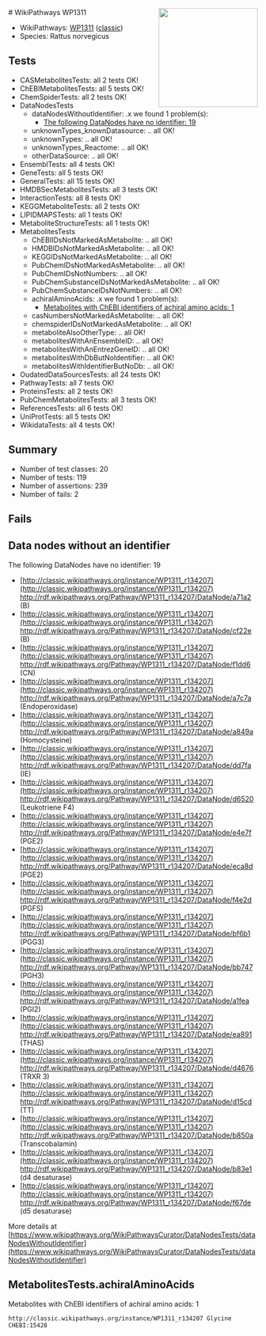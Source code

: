 <img style="float: right; width: 200px" src="https://upload.wikimedia.org/wikipedia/commons/thumb/8/83/Wplogo_with_text_500.png/640px-Wplogo_with_text_500.png" />
# WikiPathways WP1311

* WikiPathways: [WP1311](https://wikipathways.org/pathways/WP1311) ([classic](https://classic.wikipathways.org/instance/WP1311))
* Species: Rattus norvegicus
## Tests
* CASMetabolitesTests: all 2 tests OK!
* ChEBIMetabolitesTests: all 5 tests OK!
* ChemSpiderTests: all 2 tests OK!
* DataNodesTests
    * dataNodesWithoutIdentifier: .x we found 1 problem(s):
        * [The following DataNodes have no identifier: 19](#8792c499)
    * unknownTypes_knownDatasource: .. all OK!
    * unknownTypes: .. all OK!
    * unknownTypes_Reactome: .. all OK!
    * otherDataSource: .. all OK!
* EnsemblTests: all 4 tests OK!
* GeneTests: all 5 tests OK!
* GeneralTests: all 15 tests OK!
* HMDBSecMetabolitesTests: all 3 tests OK!
* InteractionTests: all 8 tests OK!
* KEGGMetaboliteTests: all 2 tests OK!
* LIPIDMAPSTests: all 1 tests OK!
* MetaboliteStructureTests: all 1 tests OK!
* MetabolitesTests
    * ChEBIIDsNotMarkedAsMetabolite: .. all OK!
    * HMDBIDsNotMarkedAsMetabolite: .. all OK!
    * KEGGIDsNotMarkedAsMetabolite: .. all OK!
    * PubChemIDsNotMarkedAsMetabolite: .. all OK!
    * PubChemIDsNotNumbers: .. all OK!
    * PubChemSubstanceIDsNotMarkedAsMetabolite: .. all OK!
    * PubChemSubstanceIDsNotNumbers: .. all OK!
    * achiralAminoAcids: .x we found 1 problem(s):
        * [Metabolites with ChEBI identifiers of achiral amino acids: 1](#9c17608e)
    * casNumbersNotMarkedAsMetabolite: .. all OK!
    * chemspiderIDsNotMarkedAsMetabolite: .. all OK!
    * metaboliteAlsoOtherType: .. all OK!
    * metabolitesWithAnEnsembleID: .. all OK!
    * metabolitesWithAnEntrezGeneID: .. all OK!
    * metabolitesWithDbButNoIdentifier: .. all OK!
    * metabolitesWithIdentifierButNoDb: .. all OK!
* OudatedDataSourcesTests: all 24 tests OK!
* PathwayTests: all 7 tests OK!
* ProteinsTests: all 2 tests OK!
* PubChemMetabolitesTests: all 3 tests OK!
* ReferencesTests: all 6 tests OK!
* UniProtTests: all 5 tests OK!
* WikidataTests: all 4 tests OK!


## Summary

* Number of test classes: 20
* Number of tests: 119
* Number of assertions: 239
* Number of fails: 2

## Fails

<a name="8792c499" />

## Data nodes without an identifier

The following DataNodes have no identifier: 19

* [http://classic.wikipathways.org/instance/WP1311_r134207](http://classic.wikipathways.org/instance/WP1311_r134207) http://rdf.wikipathways.org/Pathway/WP1311_r134207/DataNode/a71a2 (B)
* [http://classic.wikipathways.org/instance/WP1311_r134207](http://classic.wikipathways.org/instance/WP1311_r134207) http://rdf.wikipathways.org/Pathway/WP1311_r134207/DataNode/cf22e (B)
* [http://classic.wikipathways.org/instance/WP1311_r134207](http://classic.wikipathways.org/instance/WP1311_r134207) http://rdf.wikipathways.org/Pathway/WP1311_r134207/DataNode/f1dd6 (CN)
* [http://classic.wikipathways.org/instance/WP1311_r134207](http://classic.wikipathways.org/instance/WP1311_r134207) http://rdf.wikipathways.org/Pathway/WP1311_r134207/DataNode/a7c7a (Endoperoxidase)
* [http://classic.wikipathways.org/instance/WP1311_r134207](http://classic.wikipathways.org/instance/WP1311_r134207) http://rdf.wikipathways.org/Pathway/WP1311_r134207/DataNode/a849a (Homocysteine)
* [http://classic.wikipathways.org/instance/WP1311_r134207](http://classic.wikipathways.org/instance/WP1311_r134207) http://rdf.wikipathways.org/Pathway/WP1311_r134207/DataNode/dd7fa (IE)
* [http://classic.wikipathways.org/instance/WP1311_r134207](http://classic.wikipathways.org/instance/WP1311_r134207) http://rdf.wikipathways.org/Pathway/WP1311_r134207/DataNode/d6520 (Leukotriene F4)
* [http://classic.wikipathways.org/instance/WP1311_r134207](http://classic.wikipathways.org/instance/WP1311_r134207) http://rdf.wikipathways.org/Pathway/WP1311_r134207/DataNode/e4e7f (PGE2)
* [http://classic.wikipathways.org/instance/WP1311_r134207](http://classic.wikipathways.org/instance/WP1311_r134207) http://rdf.wikipathways.org/Pathway/WP1311_r134207/DataNode/eca8d (PGE2)
* [http://classic.wikipathways.org/instance/WP1311_r134207](http://classic.wikipathways.org/instance/WP1311_r134207) http://rdf.wikipathways.org/Pathway/WP1311_r134207/DataNode/f4e2d (PGFS)
* [http://classic.wikipathways.org/instance/WP1311_r134207](http://classic.wikipathways.org/instance/WP1311_r134207) http://rdf.wikipathways.org/Pathway/WP1311_r134207/DataNode/bf6b1 (PGG3)
* [http://classic.wikipathways.org/instance/WP1311_r134207](http://classic.wikipathways.org/instance/WP1311_r134207) http://rdf.wikipathways.org/Pathway/WP1311_r134207/DataNode/bb747 (PGH3)
* [http://classic.wikipathways.org/instance/WP1311_r134207](http://classic.wikipathways.org/instance/WP1311_r134207) http://rdf.wikipathways.org/Pathway/WP1311_r134207/DataNode/a1fea (PGI2)
* [http://classic.wikipathways.org/instance/WP1311_r134207](http://classic.wikipathways.org/instance/WP1311_r134207) http://rdf.wikipathways.org/Pathway/WP1311_r134207/DataNode/ea891 (THAS)
* [http://classic.wikipathways.org/instance/WP1311_r134207](http://classic.wikipathways.org/instance/WP1311_r134207) http://rdf.wikipathways.org/Pathway/WP1311_r134207/DataNode/d4676 (TRXR 3)
* [http://classic.wikipathways.org/instance/WP1311_r134207](http://classic.wikipathways.org/instance/WP1311_r134207) http://rdf.wikipathways.org/Pathway/WP1311_r134207/DataNode/d15cd (TT)
* [http://classic.wikipathways.org/instance/WP1311_r134207](http://classic.wikipathways.org/instance/WP1311_r134207) http://rdf.wikipathways.org/Pathway/WP1311_r134207/DataNode/b850a (Transcobalamin)
* [http://classic.wikipathways.org/instance/WP1311_r134207](http://classic.wikipathways.org/instance/WP1311_r134207) http://rdf.wikipathways.org/Pathway/WP1311_r134207/DataNode/b83e1 (d4 desaturase)
* [http://classic.wikipathways.org/instance/WP1311_r134207](http://classic.wikipathways.org/instance/WP1311_r134207) http://rdf.wikipathways.org/Pathway/WP1311_r134207/DataNode/f67de (d5 desaturase)


More details at [https://www.wikipathways.org/WikiPathwaysCurator/DataNodesTests/dataNodesWithoutIdentifier](https://www.wikipathways.org/WikiPathwaysCurator/DataNodesTests/dataNodesWithoutIdentifier)

<a name="9c17608e" />

## MetabolitesTests.achiralAminoAcids

Metabolites with ChEBI identifiers of achiral amino acids: 1
```
http://classic.wikipathways.org/instance/WP1311_r134207 Glycine CHEBI:15428
```

